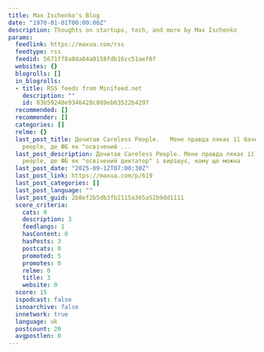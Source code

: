 ```yaml
---
title: Max Ischenko's Blog
date: "1970-01-01T00:00:00Z"
description: Thoughts on startups, tech, and more by Max Ischenko
params:
  feedlink: https://maxua.com/rss
  feedtype: rss
  feedid: 5671ff8a8da04a0158fdb16cc51aef0f
  websites: {}
  blogrolls: []
  in_blogrolls:
  - title: RSS feeds from Minifeed.net
    description: ""
    id: 83b59248e9346428c889eb03522b4297
  recommended: []
  recommender: []
  categories: []
  relme: {}
  last_post_title: Дочитав Careless People.   Мене правда лякає її бачення Careful
    people, де ФБ як "освічений ...
  last_post_description: Дочитав Careless People. Мене правда лякає її бачення Careful
    people, де ФБ як "освічений диктатор" і вирішує, кому що можна
  last_post_date: "2025-09-12T07:00:30Z"
  last_post_link: https://maxua.com/p/619
  last_post_categories: []
  last_post_language: ""
  last_post_guid: 2b8ef2b5db3fb2115a365a52b9dd1111
  score_criteria:
    cats: 0
    description: 3
    feedlangs: 1
    hasContent: 0
    hasPosts: 3
    postcats: 0
    promoted: 5
    promotes: 0
    relme: 0
    title: 3
    website: 0
  score: 15
  ispodcast: false
  isnoarchive: false
  innetwork: true
  language: uk
  postcount: 20
  avgpostlen: 0
---
```

